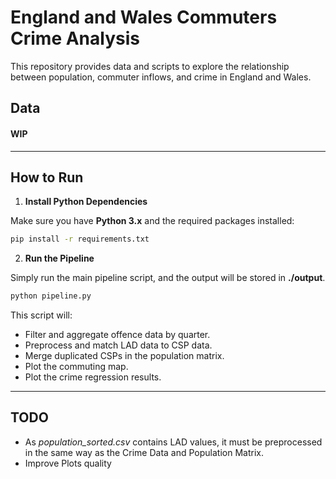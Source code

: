# England and Wales Commuters Crime Analysis

This repository provides data and scripts to explore the relationship between population, commuter inflows, and crime in England and Wales.

## Data

#### WIP

---

## How to Run

1. **Install Python Dependencies**

Make sure you have **Python 3.x** and the required packages installed:

```bash
pip install -r requirements.txt
```

2. **Run the Pipeline**

Simply run the main pipeline script, and the output will be stored in **./output**.

   ```bash
python pipeline.py
   ```

This script will:
-	Filter and aggregate offence data by quarter.
-	Preprocess and match LAD data to CSP data.
-	Merge duplicated CSPs in the population matrix.
-	Plot the commuting map. 
-   Plot the crime regression results.

---

## TODO

- As _population_sorted.csv_ contains LAD values, it must be preprocessed in the same way as the Crime Data and Population Matrix.
- Improve Plots quality